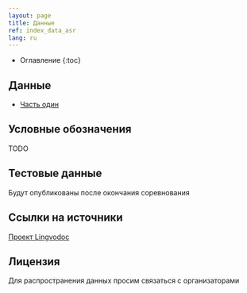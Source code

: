 ```yaml
---
layout: page
title: Данные
ref: index_data_asr
lang: ru
---
```

* Оглавление
{:toc}


## Данные
* [Часть один](https://github.com/lowresource-lang-eval/asr_evaluation_scripts/blob/main/train1.tsv)


## Условные обозначения
TODO

## Тестовые данные
Будут опубликованы после окончания соревнования

## Ссылки на источники
[Проект Lingvodoc](http://lingvodoc.ispras.ru/)

## Лицензия
Для распространения данных просим связаться с организаторами